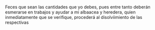 Feces que sean las cantidades que yo debes, pues
entre tanto deberán esmerarse en trabajos y ayudar
a mi albaacea y heredera, quien inmediatamente que se
verifique, procederá al disolviimiento de las respectivas